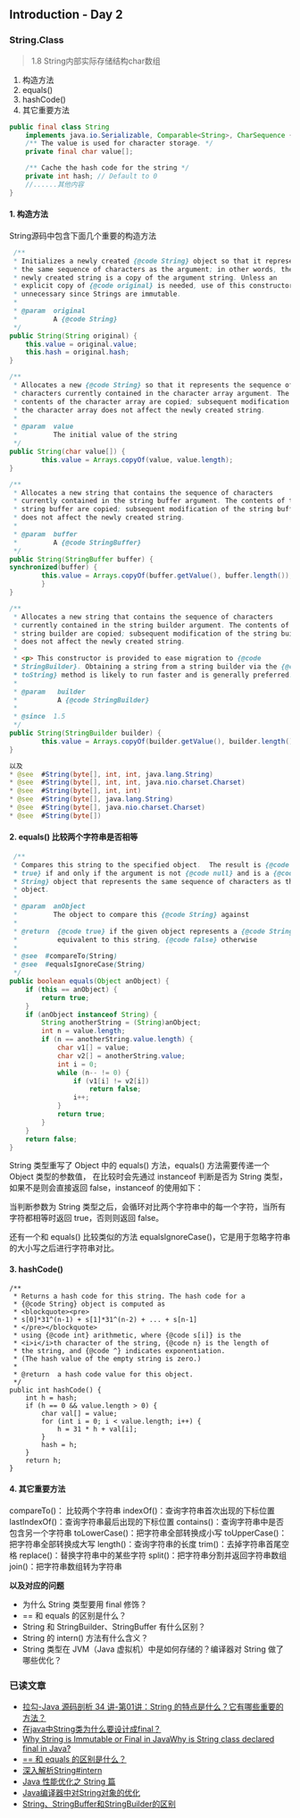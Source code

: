 ## Introduction - Day 2

### String.Class
> 1.8 String内部实际存储结构char数组

1. 构造方法
2. equals()
3. hashCode()
4. 其它重要方法
~~~java
public final class String
    implements java.io.Serializable, Comparable<String>, CharSequence {
    /** The value is used for character storage. */
    private final char value[];

    /** Cache the hash code for the string */
    private int hash; // Default to 0
    //......其他内容
}
~~~

#### 1. 构造方法
String源码中包含下面几个重要的构造方法
~~~java
 /**
 * Initializes a newly created {@code String} object so that it represents
 * the same sequence of characters as the argument; in other words, the
 * newly created string is a copy of the argument string. Unless an
 * explicit copy of {@code original} is needed, use of this constructor is
 * unnecessary since Strings are immutable.
 *
 * @param  original
 *         A {@code String}
 */
public String(String original) {
    this.value = original.value;
    this.hash = original.hash;
}

/**
 * Allocates a new {@code String} so that it represents the sequence of
 * characters currently contained in the character array argument. The
 * contents of the character array are copied; subsequent modification of
 * the character array does not affect the newly created string.
 *
 * @param  value
 *         The initial value of the string
 */
public String(char value[]) {
        this.value = Arrays.copyOf(value, value.length);
}

/**
 * Allocates a new string that contains the sequence of characters
 * currently contained in the string buffer argument. The contents of the
 * string buffer are copied; subsequent modification of the string buffer
 * does not affect the newly created string.
 *
 * @param  buffer
 *         A {@code StringBuffer}
 */
public String(StringBuffer buffer) {
synchronized(buffer) {
        this.value = Arrays.copyOf(buffer.getValue(), buffer.length());
        }
}

/**
 * Allocates a new string that contains the sequence of characters
 * currently contained in the string builder argument. The contents of the
 * string builder are copied; subsequent modification of the string builder
 * does not affect the newly created string.
 *
 * <p> This constructor is provided to ease migration to {@code
 * StringBuilder}. Obtaining a string from a string builder via the {@code
 * toString} method is likely to run faster and is generally preferred.
 *
 * @param   builder
 *          A {@code StringBuilder}
 *
 * @since  1.5
 */
public String(StringBuilder builder) {
        this.value = Arrays.copyOf(builder.getValue(), builder.length());
}

以及
* @see  #String(byte[], int, int, java.lang.String)
* @see  #String(byte[], int, int, java.nio.charset.Charset)
* @see  #String(byte[], int, int)
* @see  #String(byte[], java.lang.String)
* @see  #String(byte[], java.nio.charset.Charset)
* @see  #String(byte[])
~~~

#### 2. equals() 比较两个字符串是否相等
~~~java
 /**
 * Compares this string to the specified object.  The result is {@code
 * true} if and only if the argument is not {@code null} and is a {@code
 * String} object that represents the same sequence of characters as this
 * object.
 *
 * @param  anObject
 *         The object to compare this {@code String} against
 *
 * @return  {@code true} if the given object represents a {@code String}
 *          equivalent to this string, {@code false} otherwise
 *
 * @see  #compareTo(String)
 * @see  #equalsIgnoreCase(String)
 */
public boolean equals(Object anObject) {
    if (this == anObject) {
        return true;
    }
    if (anObject instanceof String) {
        String anotherString = (String)anObject;
        int n = value.length;
        if (n == anotherString.value.length) {
            char v1[] = value;
            char v2[] = anotherString.value;
            int i = 0;
            while (n-- != 0) {
                if (v1[i] != v2[i])
                    return false;
                i++;
            }
            return true;
        }
    }
    return false;
}
~~~
String 类型重写了 Object 中的 equals() 方法，equals() 方法需要传递一个 Object 类型的参数值， 
在比较时会先通过 instanceof 判断是否为 String 类型，如果不是则会直接返回 false，instanceof 的使用如下：

当判断参数为 String 类型之后，会循环对比两个字符串中的每一个字符，当所有字符都相等时返回 true，否则则返回 false。

还有一个和 equals() 比较类似的方法 equalsIgnoreCase()，它是用于忽略字符串的大小写之后进行字符串对比。

#### 3. hashCode()
~~~
/**
 * Returns a hash code for this string. The hash code for a
 * {@code String} object is computed as
 * <blockquote><pre>
 * s[0]*31^(n-1) + s[1]*31^(n-2) + ... + s[n-1]
 * </pre></blockquote>
 * using {@code int} arithmetic, where {@code s[i]} is the
 * <i>i</i>th character of the string, {@code n} is the length of
 * the string, and {@code ^} indicates exponentiation.
 * (The hash value of the empty string is zero.)
 *
 * @return  a hash code value for this object.
 */
public int hashCode() {
    int h = hash;
    if (h == 0 && value.length > 0) {
        char val[] = value;
        for (int i = 0; i < value.length; i++) {
            h = 31 * h + val[i];
        }
        hash = h;
    }
    return h;
}
~~~

#### 4. 其它重要方法
compareTo()： 比较两个字符串
indexOf()：查询字符串首次出现的下标位置
lastIndexOf()：查询字符串最后出现的下标位置
contains()：查询字符串中是否包含另一个字符串
toLowerCase()：把字符串全部转换成小写
toUpperCase()：把字符串全部转换成大写
length()：查询字符串的长度
trim()：去掉字符串首尾空格
replace()：替换字符串中的某些字符
split()：把字符串分割并返回字符串数组
join()：把字符串数组转为字符串


**以及对应的问题**
- 为什么 String 类型要用 final 修饰？
- == 和 equals 的区别是什么？
- String 和 StringBuilder、StringBuffer 有什么区别？
- String 的 intern() 方法有什么含义？
- String 类型在 JVM（Java 虚拟机）中是如何存储的？编译器对 String 做了哪些优化？

### 已读文章

- [拉勾-Java 源码剖析 34 讲-第01讲：String 的特点是什么？它有哪些重要的方法？](https://kaiwu.lagou.com/course/courseInfo.htm?courseId=59#/detail/pc?id=1761)
- [在java中String类为什么要设计成final？](https://www.zhihu.com/question/31345592)
- [Why String is Immutable or Final in JavaWhy is String class declared final in Java?](https://javarevisited.blogspot.com/2010/10/why-string-is-immutable-or-final-in-java.html#axzz7P7dHi4io)
- [== 和 equals 的区别是什么？](https://zhuanlan.zhihu.com/p/338350987)
- [深入解析String#intern](https://tech.meituan.com/2014/03/06/in-depth-understanding-string-intern.html)
- [Java 性能优化之 String 篇](https://www.yelcat.cc/index.php/archives/863/)
- [Java编译器中对String对象的优化](https://blog.csdn.net/tolcf/article/details/45578771)
- [String、StringBuffer和StringBuilder的区别](https://segmentfault.com/a/1190000022038238)